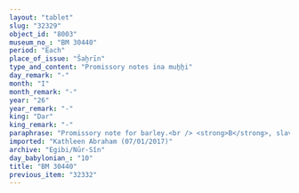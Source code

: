 ```yaml
---
layout: "tablet"
slug: "32329"
object_id: "8003"
museum_no_: "BM 30440"
period: "Each"
place_of_issue: "Šaḫrīn"
type_and_content: "Promissory notes ina muẖẖi"
day_remark: "-"
month: "I"
month_remark: "-"
year: "26"
year_remark: "-"
king: "Dar"
king_remark: "-"
paraphrase: "Promissory note for barley.<br /> <strong>B</strong>, slave of <strong>C</strong>, owes 27 kor of barley to his master&#39;s son (<strong>A</strong>), to be delivered in Ayyār (II) of Darius&#39; 26th year in Ālu-&scaron;a-Bēl. Delivery is in one instalment and according to the 36 liters measure. Should he fail to deliver the barley, he shall provide 4 barrels of good quality beer for the winter. Background to the barley debt is a deal that <strong>B</strong> concluded in Darius&#39; 24th year and according to which he acquired rights in the use of a cow (<em>zitti alpi</em>) against the payment of part of the barley that he was to harvest in the next year (Darius&#39; 25th year) with the cow&#39;s help. A short note at the very end of the document, after the date, refers to 3;3.3 kor of dates from <strong>B</strong> for <strong>A</strong>. Witnesses.<br /> <br /> <strong>A</strong> = Nidintu-Bēl/Marduk-nāṣir-apli//Egibi; <strong>B</strong> = Madān-iddin, slave of Marduk-nāṣir-apli/Egibi; <strong>C</strong> = Marduk-nāṣir-apli/Egibi"
imported: "Kathleen Abraham (07/01/2017)"
archive: "Egibi/Nūr-Sîn"
day_babylonian_: "10"
title: "BM 30440"
previous_item: "32332"
---
```

